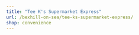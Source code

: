```yaml
---
title: "Tee K's Supermarket Express"
url: /bexhill-on-sea/tee-ks-supermarket-express/
shop: convenience
---
```

